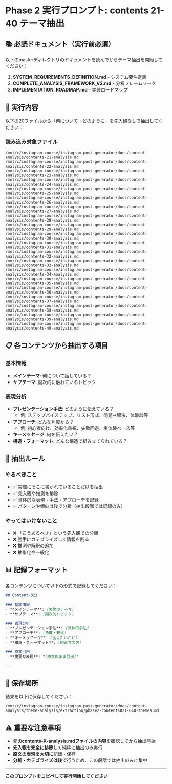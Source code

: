 # Phase 2 実行プロンプト: contents 21-40 テーマ抽出

## 📚 必読ドキュメント（実行前必須）
以下のmasterディレクトリのドキュメントを読んでからテーマ抽出を開始してください：
1. **SYSTEM_REQUIREMENTS_DEFINITION.md** - システム要件定義
2. **COMPLETE_ANALYSIS_FRAMEWORK_V2.md** - 分析フレームワーク
3. **IMPLEMENTATION_ROADMAP.md** - 実装ロードマップ

## 🎯 実行内容
以下の20ファイルから「何について・どのように」を先入観なしで抽出してください：

### 読み込み対象ファイル
```
/mnt/c/instagram-course/instagram-post-generator/docs/content-analysis/contents-21-analysis.md
/mnt/c/instagram-course/instagram-post-generator/docs/content-analysis/contents-22-analysis.md
/mnt/c/instagram-course/instagram-post-generator/docs/content-analysis/contents-23-analysis.md
/mnt/c/instagram-course/instagram-post-generator/docs/content-analysis/contents-24-analysis.md
/mnt/c/instagram-course/instagram-post-generator/docs/content-analysis/contents-25-analysis.md
/mnt/c/instagram-course/instagram-post-generator/docs/content-analysis/contents-26-analysis.md
/mnt/c/instagram-course/instagram-post-generator/docs/content-analysis/contents-27-analysis.md
/mnt/c/instagram-course/instagram-post-generator/docs/content-analysis/contents-28-analysis.md
/mnt/c/instagram-course/instagram-post-generator/docs/content-analysis/contents-29-analysis.md
/mnt/c/instagram-course/instagram-post-generator/docs/content-analysis/contents-30-analysis.md
/mnt/c/instagram-course/instagram-post-generator/docs/content-analysis/contents-31-analysis.md
/mnt/c/instagram-course/instagram-post-generator/docs/content-analysis/contents-32-analysis.md
/mnt/c/instagram-course/instagram-post-generator/docs/content-analysis/contents-33-analysis.md
/mnt/c/instagram-course/instagram-post-generator/docs/content-analysis/contents-34-analysis.md
/mnt/c/instagram-course/instagram-post-generator/docs/content-analysis/contents-35-analysis.md
/mnt/c/instagram-course/instagram-post-generator/docs/content-analysis/contents-36-analysis.md
/mnt/c/instagram-course/instagram-post-generator/docs/content-analysis/contents-37-analysis.md
/mnt/c/instagram-course/instagram-post-generator/docs/content-analysis/contents-38-analysis.md
/mnt/c/instagram-course/instagram-post-generator/docs/content-analysis/contents-39-analysis.md
/mnt/c/instagram-course/instagram-post-generator/docs/content-analysis/contents-40-analysis.md
```

## 📋 各コンテンツから抽出する項目

### 基本情報
- **メインテーマ**: 何について話している？
- **サブテーマ**: 副次的に触れているトピック

### 表現分析  
- **プレゼンテーション手法**: どのように伝えている？
  - 例: ステップバイステップ、リスト形式、問題→解決、体験談等
- **アプローチ**: どんな角度から？
  - 例: 初心者向け、効率化重視、失敗回避、実体験ベース等
- **キーメッセージ**: 何を伝えたい？
- **構造・フォーマット**: どんな構造で組み立てられている？

## 🚨 抽出ルール

### やるべきこと
- ✅ 実際にそこに書かれていることだけを抽出
- ✅ 先入観や推測を排除
- ✅ 具体的な表現・手法・アプローチを記録
- ✅ パターンや傾向は後で分析（抽出段階では記録のみ）

### やってはいけないこと  
- ❌ 「こうあるべき」という先入観での分類
- ❌ 勝手にカテゴライズして情報を削る
- ❌ 推測や解釈の追加
- ❌ 抽象化や一般化

## 📊 記録フォーマット

各コンテンツについて以下の形式で記録してください：

```markdown
## Content-021

### 基本情報
- **メインテーマ**: [実際のテーマ]
- **サブテーマ**: [副次的トピック]

### 表現分析
- **プレゼンテーション手法**: [具体的手法]
- **アプローチ**: [角度・観点]
- **キーメッセージ**: [伝えたいこと]
- **構造・フォーマット**: [組み立て方]

### 原文引用
- **重要な表現**: "[原文のまま引用]"

---
```

## 💾 保存場所
結果を以下に保存してください：
```
/mnt/c/instagram-course/instagram-post-generator/docs/content-analysis/theme-analysis/extraction/phase2-contents021-040-themes.md
```

## ⚠️ 重要な注意事項
- **元のcontents-X-analysis.mdファイルの内容**を確認してから抽出開始
- **先入観を完全に排除**して純粋に抽出のみ実行
- **原文の表現を大切に**記録・保存
- **分析・カテゴライズは後で**行うため、この段階では抽出のみに集中

---

**このプロンプトをコピペして実行開始してください**
